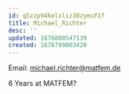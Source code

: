 ```yaml
---
id: q5zzp94kelxliz30zymuf1f
title: Michael_Richter
desc: ''
updated: 1676880547139
created: 1676799003420
---
```


Email: michael.richter@matfem.de

6 Years at MATFEM?
